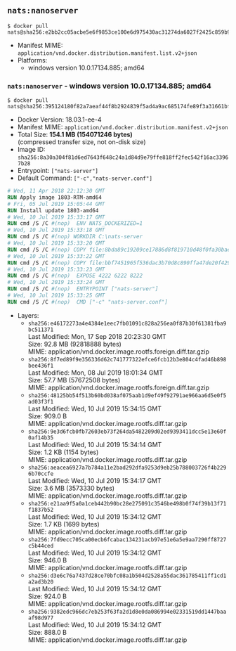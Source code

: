 ## `nats:nanoserver`

```console
$ docker pull nats@sha256:e2bb2cc05acbe5e6f9853ce100e6d975430ac31274da6027f2425c859b9855c2
```

-	Manifest MIME: `application/vnd.docker.distribution.manifest.list.v2+json`
-	Platforms:
	-	windows version 10.0.17134.885; amd64

### `nats:nanoserver` - windows version 10.0.17134.885; amd64

```console
$ docker pull nats@sha256:395124180f82a7aeaf44f8b2924839f5ad4a9ac685174fe89f3a31661bfecf50
```

-	Docker Version: 18.03.1-ee-4
-	Manifest MIME: `application/vnd.docker.distribution.manifest.v2+json`
-	Total Size: **154.1 MB (154071246 bytes)**  
	(compressed transfer size, not on-disk size)
-	Image ID: `sha256:8a30a304f81d6ed7643f648c24a1d84d9e79ffe818ff2fec542f16ac33967b28`
-	Entrypoint: `["nats-server"]`
-	Default Command: `["-c","nats-server.conf"]`

```dockerfile
# Wed, 11 Apr 2018 22:12:30 GMT
RUN Apply image 1803-RTM-amd64
# Fri, 05 Jul 2019 15:05:44 GMT
RUN Install update 1803-amd64
# Wed, 10 Jul 2019 15:33:17 GMT
RUN cmd /S /C #(nop)  ENV NATS_DOCKERIZED=1
# Wed, 10 Jul 2019 15:33:18 GMT
RUN cmd /S /C #(nop) WORKDIR C:\nats-server
# Wed, 10 Jul 2019 15:33:20 GMT
RUN cmd /S /C #(nop) COPY file:8bda89c19209ce17886d8f819710d48f0fa30bae2ca05800ddb6f858346a4bd3 in nats-server.exe 
# Wed, 10 Jul 2019 15:33:22 GMT
RUN cmd /S /C #(nop) COPY file:bbf7451965f536dac3b70d8c890ffa47de20f4293b62aa28cb0cd84498d5e7dc in nats-server.conf 
# Wed, 10 Jul 2019 15:33:23 GMT
RUN cmd /S /C #(nop)  EXPOSE 4222 6222 8222
# Wed, 10 Jul 2019 15:33:24 GMT
RUN cmd /S /C #(nop)  ENTRYPOINT ["nats-server"]
# Wed, 10 Jul 2019 15:33:25 GMT
RUN cmd /S /C #(nop)  CMD ["-c" "nats-server.conf"]
```

-	Layers:
	-	`sha256:e46172273a4e4384e1eec7fb01091c828a256ea0f87b30f61381fba9bc511371`  
		Last Modified: Mon, 17 Sep 2018 20:23:30 GMT  
		Size: 92.8 MB (92818888 bytes)  
		MIME: application/vnd.docker.image.rootfs.foreign.diff.tar.gzip
	-	`sha256:8f7ed89f9e356336d62c741777322efce6fcb12b3e804c4fad46b898bee436f1`  
		Last Modified: Mon, 08 Jul 2019 18:01:34 GMT  
		Size: 57.7 MB (57672508 bytes)  
		MIME: application/vnd.docker.image.rootfs.foreign.diff.tar.gzip
	-	`sha256:48125bb54f513b60bd038af075aab1d9ef49f92791ae966aa6d5e0f5ad03f3f1`  
		Last Modified: Wed, 10 Jul 2019 15:34:15 GMT  
		Size: 909.0 B  
		MIME: application/vnd.docker.image.rootfs.diff.tar.gzip
	-	`sha256:9e3d6fcb0fb72603eb73f264da5482209d02ed9393411dcc5e13e60f0af14b35`  
		Last Modified: Wed, 10 Jul 2019 15:34:14 GMT  
		Size: 1.2 KB (1154 bytes)  
		MIME: application/vnd.docker.image.rootfs.diff.tar.gzip
	-	`sha256:aeacea6927a7b784a11e2bad292dfa9253d9eb25b788003726f4b2296b70ccfe`  
		Last Modified: Wed, 10 Jul 2019 15:34:17 GMT  
		Size: 3.6 MB (3573330 bytes)  
		MIME: application/vnd.docker.image.rootfs.diff.tar.gzip
	-	`sha256:e21aa9f5a0a1ceb442b90bc28e275091c3546be498b0f74f39b13f71f1837b52`  
		Last Modified: Wed, 10 Jul 2019 15:34:12 GMT  
		Size: 1.7 KB (1699 bytes)  
		MIME: application/vnd.docker.image.rootfs.diff.tar.gzip
	-	`sha256:7fd9ecc705ca00ecb6fcabac134231acb97e51e6a5e9aa7290ff8727c5b44ced`  
		Last Modified: Wed, 10 Jul 2019 15:34:12 GMT  
		Size: 946.0 B  
		MIME: application/vnd.docker.image.rootfs.diff.tar.gzip
	-	`sha256:d3e6c76a7437d28ce70bfc08a1b504d2528a55dac361785411ff1cd1a2ad3b20`  
		Last Modified: Wed, 10 Jul 2019 15:34:12 GMT  
		Size: 924.0 B  
		MIME: application/vnd.docker.image.rootfs.diff.tar.gzip
	-	`sha256:9382edc966dc7eb253f63fa2d1d8e0da086994e02331519dd1447baaaf98d977`  
		Last Modified: Wed, 10 Jul 2019 15:34:12 GMT  
		Size: 888.0 B  
		MIME: application/vnd.docker.image.rootfs.diff.tar.gzip
